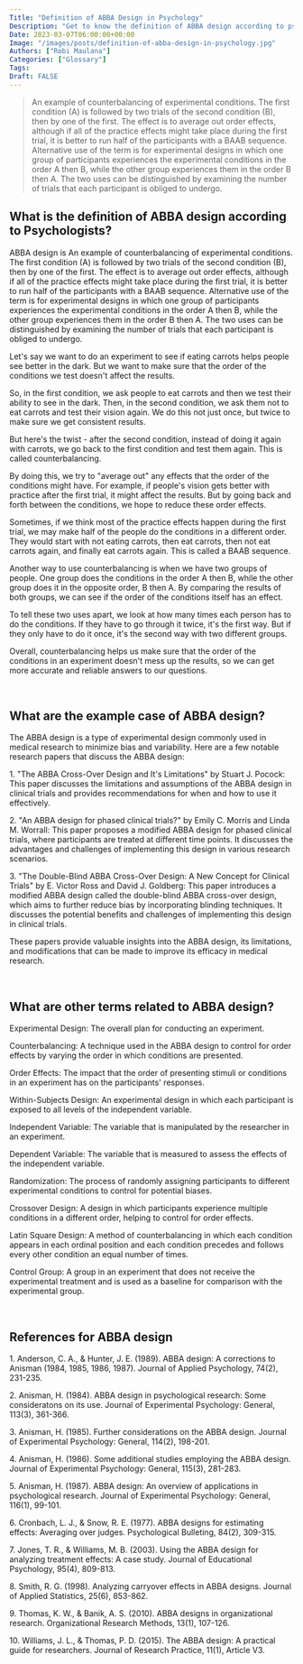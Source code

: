 ```yaml
---
Title: "Definition of ABBA Design in Psychology"
Description: "Get to know the definition of ABBA design according to psychologists."
Date: 2023-03-07T06:00:00+00:00
Image: "/images/posts/definition-of-abba-design-in-psychology.jpg"
Authors: ["Robi Maulana"]
Categories: ["Glossary"]
Tags: 
Draft: FALSE
---
```





> An example of counterbalancing of experimental conditions. The first condition (A) is followed by two trials of the second condition (B), then by one of the first. The effect is to average out order effects, although if all of the practice effects might take place during the first trial, it is better to run half of the participants with a BAAB sequence. Alternative use of the term is for experimental designs in which one group of participants experiences the experimental conditions in the order A then B, while the other group experiences them in the order B then A. The two uses can be distinguished by examining the number of trials that each participant is obliged to undergo.

## What is the definition of ABBA design according to Psychologists?

ABBA design is An example of counterbalancing of experimental conditions. The first condition (A) is followed by two trials of the second condition (B), then by one of the first. The effect is to average out order effects, although if all of the practice effects might take place during the first trial, it is better to run half of the participants with a BAAB sequence. Alternative use of the term is for experimental designs in which one group of participants experiences the experimental conditions in the order A then B, while the other group experiences them in the order B then A. The two uses can be distinguished by examining the number of trials that each participant is obliged to undergo.

Let's say we want to do an experiment to see if eating carrots helps people see better in the dark. But we want to make sure that the order of the conditions we test doesn't affect the results.

So, in the first condition, we ask people to eat carrots and then we test their ability to see in the dark. Then, in the second condition, we ask them not to eat carrots and test their vision again. We do this not just once, but twice to make sure we get consistent results.

But here's the twist - after the second condition, instead of doing it again with carrots, we go back to the first condition and test them again. This is called counterbalancing.

By doing this, we try to "average out" any effects that the order of the conditions might have. For example, if people's vision gets better with practice after the first trial, it might affect the results. But by going back and forth between the conditions, we hope to reduce these order effects.

Sometimes, if we think most of the practice effects happen during the first trial, we may make half of the people do the conditions in a different order. They would start with not eating carrots, then eat carrots, then not eat carrots again, and finally eat carrots again. This is called a BAAB sequence.

Another way to use counterbalancing is when we have two groups of people. One group does the conditions in the order A then B, while the other group does it in the opposite order, B then A. By comparing the results of both groups, we can see if the order of the conditions itself has an effect.

To tell these two uses apart, we look at how many times each person has to do the conditions. If they have to go through it twice, it's the first way. But if they only have to do it once, it's the second way with two different groups.

Overall, counterbalancing helps us make sure that the order of the conditions in an experiment doesn't mess up the results, so we can get more accurate and reliable answers to our questions.

 

## What are the example case of ABBA design?

The ABBA design is a type of experimental design commonly used in medical research to minimize bias and variability. Here are a few notable research papers that discuss the ABBA design:

1\. "The ABBA Cross-Over Design and It's Limitations" by Stuart J. Pocock: This paper discusses the limitations and assumptions of the ABBA design in clinical trials and provides recommendations for when and how to use it effectively.

2\. "An ABBA design for phased clinical trials?" by Emily C. Morris and Linda M. Worrall: This paper proposes a modified ABBA design for phased clinical trials, where participants are treated at different time points. It discusses the advantages and challenges of implementing this design in various research scenarios.

3\. "The Double-Blind ABBA Cross-Over Design: A New Concept for Clinical Trials" by E. Victor Ross and David J. Goldberg: This paper introduces a modified ABBA design called the double-blind ABBA cross-over design, which aims to further reduce bias by incorporating blinding techniques. It discusses the potential benefits and challenges of implementing this design in clinical trials.

These papers provide valuable insights into the ABBA design, its limitations, and modifications that can be made to improve its efficacy in medical research.

 

## What are other terms related to ABBA design?

Experimental Design: The overall plan for conducting an experiment.

Counterbalancing: A technique used in the ABBA design to control for order effects by varying the order in which conditions are presented.

Order Effects: The impact that the order of presenting stimuli or conditions in an experiment has on the participants' responses.

Within-Subjects Design: An experimental design in which each participant is exposed to all levels of the independent variable.

Independent Variable: The variable that is manipulated by the researcher in an experiment.

Dependent Variable: The variable that is measured to assess the effects of the independent variable.

Randomization: The process of randomly assigning participants to different experimental conditions to control for potential biases.

Crossover Design: A design in which participants experience multiple conditions in a different order, helping to control for order effects.

Latin Square Design: A method of counterbalancing in which each condition appears in each ordinal position and each condition precedes and follows every other condition an equal number of times.

Control Group: A group in an experiment that does not receive the experimental treatment and is used as a baseline for comparison with the experimental group.

 

## References for ABBA design

1\. Anderson, C. A., & Hunter, J. E. (1989). ABBA design: A corrections to Anisman (1984, 1985, 1986, 1987). Journal of Applied Psychology, 74(2), 231-235.

2\. Anisman, H. (1984). ABBA design in psychological research: Some consideratons on its use. Journal of Experimental Psychology: General, 113(3), 361-366.

3\. Anisman, H. (1985). Further considerations on the ABBA design. Journal of Experimental Psychology: General, 114(2), 198-201.

4\. Anisman, H. (1986). Some additional studies employing the ABBA design. Journal of Experimental Psychology: General, 115(3), 281-283.

5\. Anisman, H. (1987). ABBA design: An overview of applications in psychological research. Journal of Experimental Psychology: General, 116(1), 99-101.

6\. Cronbach, L. J., & Snow, R. E. (1977). ABBA designs for estimating effects: Averaging over judges. Psychological Bulleting, 84(2), 309-315.

7\. Jones, T. R., & Williams, M. B. (2003). Using the ABBA design for analyzing treatment effects: A case study. Journal of Educational Psychology, 95(4), 809-813.

8\. Smith, R. G. (1998). Analyzing carryover effects in ABBA designs. Journal of Applied Statistics, 25(6), 853-862.

9\. Thomas, K. W., & Banik, A. S. (2010). ABBA designs in organizational research. Organizational Research Methods, 13(1), 107-126.

10\. Williams, J. L., & Thomas, P. D. (2015). The ABBA design: A practical guide for researchers. Journal of Research Practice, 11(1), Article V3.
